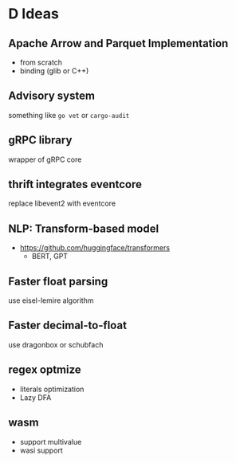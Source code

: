 # D Ideas

## Apache Arrow and Parquet Implementation

- from scratch
- binding (glib or C++)

## Advisory system

something like `go vet` or `cargo-audit`

## gRPC library

wrapper of gRPC core

## thrift integrates eventcore

replace libevent2 with eventcore

## NLP: Transform-based model

- https://github.com/huggingface/transformers
  - BERT, GPT

## Faster float parsing

use eisel-lemire algorithm

## Faster decimal-to-float

use dragonbox or schubfach

## regex optmize

- literals optimization
- Lazy DFA

## wasm

- support multivalue
- wasi support
